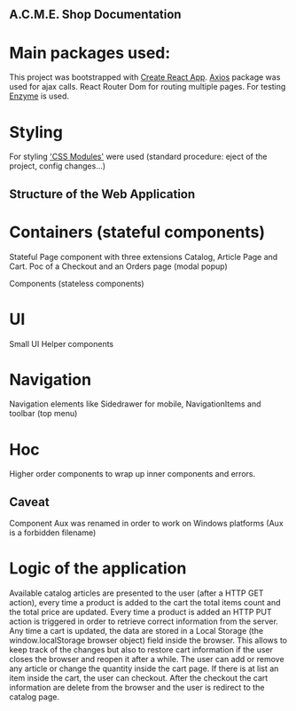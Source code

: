 ## A.C.M.E. Shop Documentation

Main packages used:
===

This project was bootstrapped with [Create React App](https://github.com/facebookincubator/create-react-app).
[Axios](https://www.npmjs.com/package/react-axios) package was used for ajax calls.
React Router Dom for routing multiple pages.
For testing [Enzyme](https://github.com/airbnb/enzyme) is used.

Styling
===

For styling ['CSS Modules'](https://github.com/gajus/react-css-modules)  were used (standard procedure: eject of the project, config changes...)


## Structure of the Web Application


Containers (stateful components)
===

Stateful Page component with three extensions Catalog, Article Page and Cart.
Poc of a Checkout and an Orders page (modal popup)

Components (stateless components)


UI
===

Small UI Helper components


Navigation
===

Navigation elements like Sidedrawer for mobile, NavigationItems and toolbar (top menu) 


Hoc
===
Higher order components to wrap up inner components and errors.

Caveat
---
Component Aux was renamed in order to work on Windows platforms (Aux is a forbidden filename)


Logic of the application
===
Available catalog articles are presented to the user (after a HTTP GET action), every time a product is added to the cart the total items count and the total price are updated.
Every time a product is added an HTTP PUT action is triggered in order to retrieve correct information from the server.
Any time a cart is updated, the data are stored in a Local Storage (the window.localStorage browser object) field inside the browser. This allows to keep track of the changes but also to restore cart information if the user closes the browser and reopen it after a while.
The user can add or remove any article or change the quantity inside the cart page.
If there is at list an item inside the cart, the user can checkout.
After the checkout the cart information are delete from the browser and the user is redirect to the catalog page.




